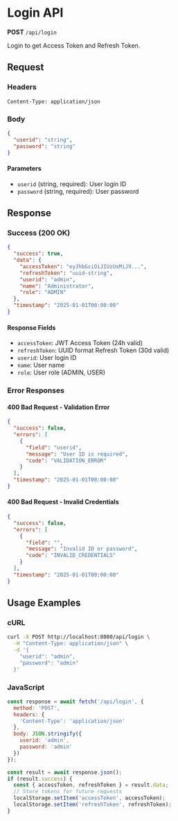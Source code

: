 # Login API

**POST** `/api/login`

Login to get Access Token and Refresh Token.

## Request

### Headers
```
Content-Type: application/json
```

### Body
```json
{
  "userid": "string",
  "password": "string"
}
```

#### Parameters
- `userid` (string, required): User login ID
- `password` (string, required): User password

## Response

### Success (200 OK)
```json
{
  "success": true,
  "data": {
    "accessToken": "eyJhbGciOiJIUzUxMiJ9...",
    "refreshToken": "uuid-string",
    "userid": "admin",
    "name": "Administrator",
    "role": "ADMIN"
  },
  "timestamp": "2025-01-01T00:00:00"
}
```

#### Response Fields
- `accessToken`: JWT Access Token (24h valid)
- `refreshToken`: UUID format Refresh Token (30d valid)
- `userid`: User login ID
- `name`: User name
- `role`: User role (ADMIN, USER)

### Error Responses

#### 400 Bad Request - Validation Error
```json
{
  "success": false,
  "errors": [
    {
      "field": "userid",
      "message": "User ID is required",
      "code": "VALIDATION_ERROR"
    }
  ],
  "timestamp": "2025-01-01T00:00:00"
}
```

#### 400 Bad Request - Invalid Credentials
```json
{
  "success": false,
  "errors": [
    {
      "field": "",
      "message": "Invalid ID or password",
      "code": "INVALID_CREDENTIALS"
    }
  ],
  "timestamp": "2025-01-01T00:00:00"
}
```

## Usage Examples

### cURL
```bash
curl -X POST http://localhost:8080/api/login \
  -H "Content-Type: application/json" \
  -d '{
    "userid": "admin",
    "password": "admin"
  }'
```

### JavaScript
```javascript
const response = await fetch('/api/login', {
  method: 'POST',
  headers: {
    'Content-Type': 'application/json'
  },
  body: JSON.stringify({
    userid: 'admin',
    password: 'admin'
  })
});

const result = await response.json();
if (result.success) {
  const { accessToken, refreshToken } = result.data;
  // Store tokens for future requests
  localStorage.setItem('accessToken', accessToken);
  localStorage.setItem('refreshToken', refreshToken);
}
```
